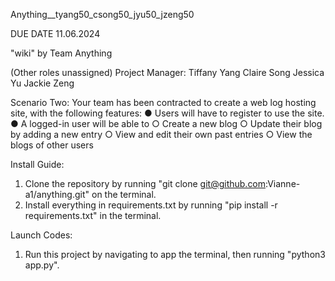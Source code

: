 Anything__tyang50_csong50_jyu50_jzeng50

DUE DATE 11.06.2024

"wiki" by Team Anything

(Other roles unassigned)
Project Manager: Tiffany Yang 
Claire Song
Jessica Yu
Jackie Zeng

Scenario Two: Your team has been contracted to create a web log hosting site, with the following
features:
    ● Users will have to register to use the site.
        ● A logged-in user will be able to
    ○ Create a new blog
    ○ Update their blog by adding a new entry
    ○ View and edit their own past entries
    ○ View the blogs of other users
    
Install Guide:
1. Clone the repository by running "git clone git@github.com:Vianne-a1/anything.git" on the terminal.
2. Install everything in requirements.txt by running "pip install -r requirements.txt" in the terminal.

Launch Codes:
1. Run this project by navigating to app the terminal, then running "python3 app.py".
